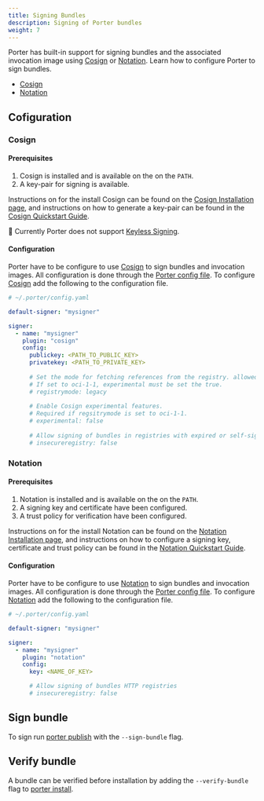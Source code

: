 ```yaml
---
title: Signing Bundles
description: Signing of Porter bundles
weight: 7
---
```


Porter has built-in support for signing bundles and the associated invocation image using [Cosign] or [Notation].
Learn how to configure Porter to sign bundles.

- [Cosign](#cosign)
- [Notation](#notation)

## Cofiguration

### Cosign

#### Prerequisites

1. Cosign is installed and is available on the on the `PATH`.
2. A key-pair for signing is available.

Instructions on for the install Cosign can be found on the [Cosign Installation page](https://docs.sigstore.dev/system_config/installation/), and instructions on how to generate a key-pair can be found in the [Cosign Quickstart Guide](https://docs.sigstore.dev/signing/quickstart/#signing-with-a-generated-key).

🚧 Currently Porter does not support [Keyless Signing](https://docs.sigstore.dev/signing/overview/).

#### Configuration

Porter have to be configure to use [Cosign] to sign bundles and invocation images. All configuration is done through the [Porter config file](/docs/configuration/configuration/). To configure [Cosign] add the following to the configuration file.

```yaml
# ~/.porter/config.yaml

default-signer: "mysigner"

signer:
  - name: "mysigner"
    plugin: "cosign"
    config:
      publickey: <PATH_TO_PUBLIC_KEY>
      privatekey: <PATH_TO_PRIVATE_KEY>
      
      # Set the mode for fetching references from the registry. allowed: legacy, oci-1-1.
      # If set to oci-1-1, experimental must be set the true.
      # registrymode: legacy
      
      # Enable Cosign experimental features.
      # Required if regsitrymode is set to oci-1-1.
      # experimental: false
      
      # Allow signing of bundles in registries with expired or self-signed certificates.
      # insecureregistry: false
```

### Notation

#### Prerequisites

1. Notation is installed and is available on the on the `PATH`.
2. A signing key and certificate have been configured.
3. A trust policy for verification have been configured.

Instructions on for the install Notation can be found on the [Notation Installation page](https://notaryproject.dev/docs/user-guides/installation/cli/), and instructions on how to configure a signing key, certificate and trust policy can be found in the [Notation Quickstart Guide](https://notaryproject.dev/docs/quickstart-guides/quickstart-sign-image-artifact/).

#### Configuration

Porter have to be configure to use [Notation] to sign bundles and invocation images. All configuration is done through the [Porter config file](/docs/configuration/configuration/). To configure [Notation] add the following to the configuration file.

```yaml
# ~/.porter/config.yaml

default-signer: "mysigner"

signer:
  - name: "mysigner"
    plugin: "notation"
    config:
      key: <NAME_OF_KEY>

      # Allow signing of bundles HTTP registries
      # insecureregistry: false
```

## Sign bundle

To sign run [porter publish](/cli/porter_publish/) with the `--sign-bundle` flag.

## Verify bundle

A bundle can be verified before installation by adding the `--verify-bundle` flag to [porter install](/cli/porter_publish/).

[Cosign]: https://docs.sigstore.dev/signing/quickstart/
[Notation]: https://notaryproject.dev/docs/quickstart-guides/quickstart-sign-image-artifact/